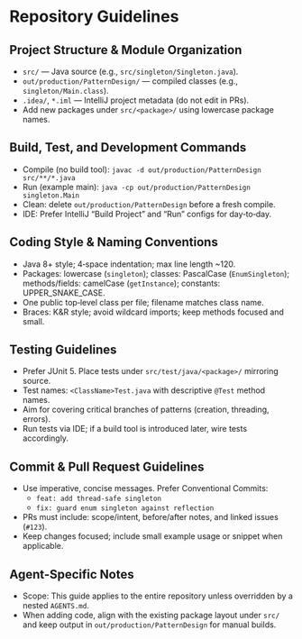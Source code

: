 # Repository Guidelines

## Project Structure & Module Organization
- `src/` — Java source (e.g., `src/singleton/Singleton.java`).
- `out/production/PatternDesign/` — compiled classes (e.g., `singleton/Main.class`).
- `.idea/`, `*.iml` — IntelliJ project metadata (do not edit in PRs).
- Add new packages under `src/<package>/` using lowercase package names.

## Build, Test, and Development Commands
- Compile (no build tool): `javac -d out/production/PatternDesign src/**/*.java`
- Run (example main): `java -cp out/production/PatternDesign singleton.Main`
- Clean: delete `out/production/PatternDesign` before a fresh compile.
- IDE: Prefer IntelliJ “Build Project” and “Run” configs for day‑to‑day.

## Coding Style & Naming Conventions
- Java 8+ style; 4‑space indentation; max line length ~120.
- Packages: lowercase (`singleton`); classes: PascalCase (`EnumSingleton`);
  methods/fields: camelCase (`getInstance`); constants: UPPER_SNAKE_CASE.
- One public top‑level class per file; filename matches class name.
- Braces: K&R style; avoid wildcard imports; keep methods focused and small.

## Testing Guidelines
- Prefer JUnit 5. Place tests under `src/test/java/<package>/` mirroring source.
- Test names: `<ClassName>Test.java` with descriptive `@Test` method names.
- Aim for covering critical branches of patterns (creation, threading, errors).
- Run tests via IDE; if a build tool is introduced later, wire tests accordingly.

## Commit & Pull Request Guidelines
- Use imperative, concise messages. Prefer Conventional Commits:
  - `feat: add thread-safe singleton`
  - `fix: guard enum singleton against reflection`
- PRs must include: scope/intent, before/after notes, and linked issues (`#123`).
- Keep changes focused; include small example usage or snippet when applicable.

## Agent-Specific Notes
- Scope: This guide applies to the entire repository unless overridden by
  a nested `AGENTS.md`.
- When adding code, align with the existing package layout under `src/` and
  keep output in `out/production/PatternDesign` for manual builds.
